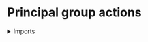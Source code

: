 #  Principal group actions

<details><summary>Imports</summary>
```agda
module group-theory.principal-group-actions where

open import foundation.dependent-pair-types
open import foundation.equivalence-extensionality
open import foundation.universe-levels

open import group-theory.group-actions
open import group-theory.groups
```
</details>

## Idea

The principal group action is the action of a group on itself by multiplication from the left

## Definition

```agda
module _
  {l1 : Level} (G : Group l1)
  where

  principal-Abstract-Group-Action : Abstract-Group-Action G l1
  pr1 principal-Abstract-Group-Action = set-Group G
  pr1 (pr2 principal-Abstract-Group-Action) g = equiv-mul-Group G g
  pr2 (pr2 principal-Abstract-Group-Action) g h =
    eq-htpy-equiv (associative-mul-Group G g h)
```
